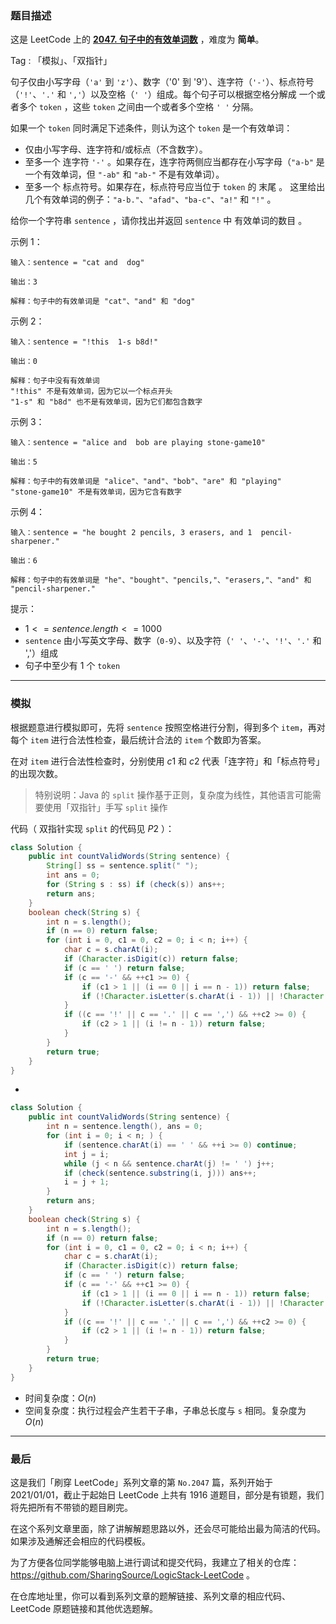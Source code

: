 ### 题目描述

这是 LeetCode 上的 **[2047. 句子中的有效单词数](https://leetcode-cn.com/problems/number-of-valid-words-in-a-sentence/solution/gong-shui-san-xie-jian-dan-zi-fu-chuan-m-5pcz/)** ，难度为 **简单**。

Tag : 「模拟」、「双指针」



句子仅由小写字母（`'a'` 到 `'z'`）、数字（'0' 到 '9'）、连字符（`'-'`）、标点符号（`'!'`、`'.'` 和 `','`）以及空格（`' '`）组成。每个句子可以根据空格分解成 一个或者多个 `token` ，这些 `token` 之间由一个或者多个空格 `' '` 分隔。

如果一个 `token` 同时满足下述条件，则认为这个 `token` 是一个有效单词：

* 仅由小写字母、连字符和/或标点（不含数字）。
* 至多一个 连字符 `'-'` 。如果存在，连字符两侧应当都存在小写字母（`"a-b"` 是一个有效单词，但 `"-ab"` 和 `"ab-"` 不是有效单词）。
* 至多一个 标点符号。如果存在，标点符号应当位于 `token` 的 末尾 。
这里给出几个有效单词的例子：`"a-b."`、`"afad"`、`"ba-c"`、`"a!"` 和 `"!"` 。

给你一个字符串 `sentence` ，请你找出并返回 `sentence` 中 有效单词的数目 。

示例 1：
```
输入：sentence = "cat and  dog"

输出：3

解释：句子中的有效单词是 "cat"、"and" 和 "dog"
```
示例 2：
```
输入：sentence = "!this  1-s b8d!"

输出：0

解释：句子中没有有效单词
"!this" 不是有效单词，因为它以一个标点开头
"1-s" 和 "b8d" 也不是有效单词，因为它们都包含数字
```
示例 3：
```
输入：sentence = "alice and  bob are playing stone-game10"

输出：5

解释：句子中的有效单词是 "alice"、"and"、"bob"、"are" 和 "playing"
"stone-game10" 不是有效单词，因为它含有数字
```
示例 4：
```
输入：sentence = "he bought 2 pencils, 3 erasers, and 1  pencil-sharpener."

输出：6

解释：句子中的有效单词是 "he"、"bought"、"pencils,"、"erasers,"、"and" 和 "pencil-sharpener."
```

提示：
* $1 <= sentence.length <= 1000$
* `sentence` 由小写英文字母、数字（`0-9`）、以及字符（`' '`、`'-'`、`'!'`、`'.'` 和 ','）组成
* 句子中至少有 $1$ 个 `token`

---

### 模拟

根据题意进行模拟即可，先将 `sentence` 按照空格进行分割，得到多个 `item`，再对每个 `item` 进行合法性检查，最后统计合法的 `item` 个数即为答案。

在对 `item` 进行合法性检查时，分别使用 $c1$ 和 $c2$ 代表「连字符」和「标点符号」的出现次数。

> 特别说明：Java 的 `split` 操作基于正则，复杂度为线性，其他语言可能需要使用「双指针」手写 `split` 操作

代码（ 双指针实现 `split` 的代码见 $P2$ ）：
```Java
class Solution {
    public int countValidWords(String sentence) {
        String[] ss = sentence.split(" ");
        int ans = 0;
        for (String s : ss) if (check(s)) ans++;
        return ans;
    }
    boolean check(String s) {
        int n = s.length();
        if (n == 0) return false;
        for (int i = 0, c1 = 0, c2 = 0; i < n; i++) {
            char c = s.charAt(i);
            if (Character.isDigit(c)) return false;
            if (c == ' ') return false;
            if (c == '-' && ++c1 >= 0) {
                if (c1 > 1 || (i == 0 || i == n - 1)) return false;
                if (!Character.isLetter(s.charAt(i - 1)) || !Character.isLetter(s.charAt(i + 1))) return false;
            }
            if ((c == '!' || c == '.' || c == ',') && ++c2 >= 0) {
                if (c2 > 1 || (i != n - 1)) return false;
            }
        }
        return true;
    }
}
```
-
```Java
class Solution {
    public int countValidWords(String sentence) {
        int n = sentence.length(), ans = 0;
        for (int i = 0; i < n; ) {
            if (sentence.charAt(i) == ' ' && ++i >= 0) continue;
            int j = i;
            while (j < n && sentence.charAt(j) != ' ') j++;
            if (check(sentence.substring(i, j))) ans++;
            i = j + 1;
        }
        return ans;
    }
    boolean check(String s) {
        int n = s.length();
        if (n == 0) return false;
        for (int i = 0, c1 = 0, c2 = 0; i < n; i++) {
            char c = s.charAt(i);
            if (Character.isDigit(c)) return false;
            if (c == ' ') return false;
            if (c == '-' && ++c1 >= 0) {
                if (c1 > 1 || (i == 0 || i == n - 1)) return false;
                if (!Character.isLetter(s.charAt(i - 1)) || !Character.isLetter(s.charAt(i + 1))) return false;
            }
            if ((c == '!' || c == '.' || c == ',') && ++c2 >= 0) {
                if (c2 > 1 || (i != n - 1)) return false;
            }
        }
        return true;
    }
}
```
* 时间复杂度：$O(n)$
* 空间复杂度：执行过程会产生若干子串，子串总长度与 `s` 相同。复杂度为 $O(n)$

---

### 最后

这是我们「刷穿 LeetCode」系列文章的第 `No.2047` 篇，系列开始于 2021/01/01，截止于起始日 LeetCode 上共有 1916 道题目，部分是有锁题，我们将先把所有不带锁的题目刷完。

在这个系列文章里面，除了讲解解题思路以外，还会尽可能给出最为简洁的代码。如果涉及通解还会相应的代码模板。

为了方便各位同学能够电脑上进行调试和提交代码，我建立了相关的仓库：https://github.com/SharingSource/LogicStack-LeetCode 。

在仓库地址里，你可以看到系列文章的题解链接、系列文章的相应代码、LeetCode 原题链接和其他优选题解。

